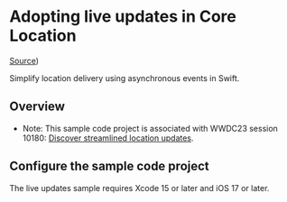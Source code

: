 # Adopting live updates in Core Location

[Source](https://developer.apple.com/documentation/corelocation/adopting_live_updates_in_core_location))

Simplify location delivery using asynchronous events in Swift.

## Overview

- Note: This sample code project is associated with WWDC23 session 10180: [Discover streamlined location updates](https://developer.apple.com/wwdc23/10180/).

## Configure the sample code project

The live updates sample requires Xcode 15 or later and iOS 17 or later.
